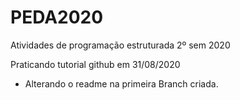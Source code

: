 # PEDA2020
Atividades de programação estruturada 2º sem 2020

Praticando tutorial github em 31/08/2020

- Alterando o readme na primeira Branch criada.
